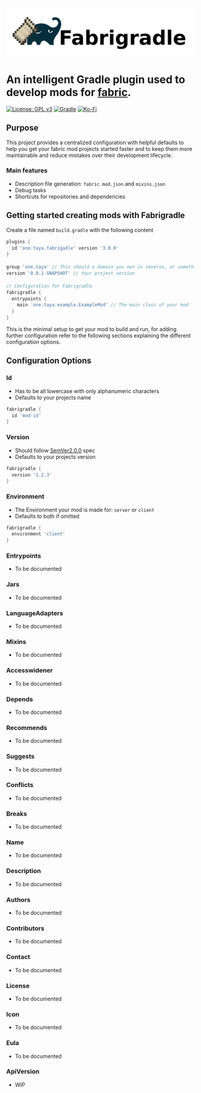 ![Fabrigradle](assets/fabrigradle_logo_with_text.png)

# An intelligent Gradle plugin used to develop mods for [fabric](https://fabricmc.net).

<!-- <div align="center"> -->
[![License: GPL v3](https://img.shields.io/badge/License-GPLv3-blue.svg?style=for-the-badge)](https://www.gnu.org/licenses/gpl-3.0)
[![Gradle](https://img.shields.io/badge/Gradle-02303A.svg?style=for-the-badge&logo=Gradle&logoColor=white)](https://gradle.org/)
[![Ko-Fi](https://img.shields.io/badge/Ko--fi-F16061?style=for-the-badge&logo=ko-fi&logoColor=white)](https://ko-fi.com/tayacrystal)
<!-- </div> -->

## Purpose
This project provides a centralized configuration with helpful defaults to help you get your fabric mod projects started faster and to keep them more maintainable and reduce mistakes over their development lifecycle.

### Main features
- Description file generation: `fabric.mod.json` and `mixins.json`
- Debug tasks
- Shortcuts for repositories and dependencies

## Getting started creating mods with Fabrigradle
Create a file named `build.gradle` with the following content
```groovy
plugins {
  id 'one.taya.fabrigadle' version '3.0.0'
}

group 'one.taya' // This should a domain you own in reverse, or something reasonably unique
version '0.0.1-SNAPSHOT' // Your project version

// Configuration for Fabrigradle
fabrigradle {
  entrypoints {
    main 'one.taya.example.ExampleMod' // The main class of your mod
  }
}
```
This is the minimal setup to get your mod to build and run, for adding further configuration refer to the following sections explaining the different configuration options.

## Configuration Options

### Id
- Has to be all lowercase with only alphanumeric characters
- Defaults to your projects name
```groovy
fabrigradle {
  id 'mod-id'
}
```

### Version
- Should follow [SemVer2.0.0](https://semver.org/) spec
- Defaults to your projects version
```groovy
fabrigradle {
  version '1.2.3'
}
```

### Environment
- The Environment your mod is made for: `server` or `client`
- Defaults to both if omitted
```groovy
fabrigradle {
  environment 'client'
}
```

### Entrypoints
- To be documented
### Jars
- To be documented
### LanguageAdapters
- To be documented
### Mixins
- To be documented
### Accesswidener
- To be documented
### Depends
- To be documented
### Recommends
- To be documented
### Suggests
- To be documented
### Conflicts
- To be documented
### Breaks
- To be documented
### Name
- To be documented
### Description
- To be documented
### Authors
- To be documented
### Contributors
- To be documented
### Contact
- To be documented
### License
- To be documented
### Icon
- To be documented
### Eula
- To be documented
### ApiVersion
- WIP